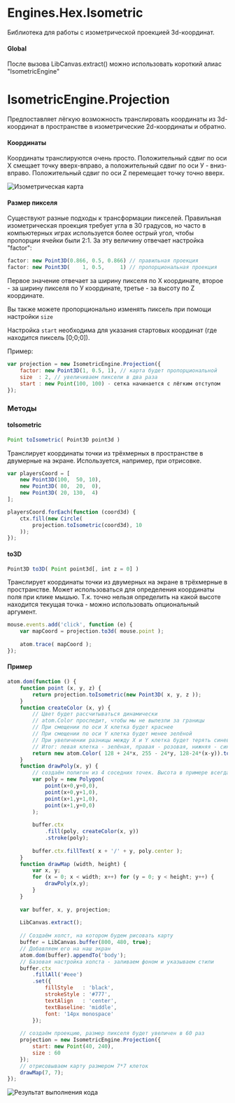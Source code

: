 Engines.Hex.Isometric
=====================

Библиотека для работы с изометрической проекцией 3d-координат.

#### Global

После вызова LibCanvas.extract() можно использовать короткий алиас "IsometricEngine"

IsometricEngine.Projection
==========================

Предпоставляет лёгкую возможность транслировать координаты из 3d-координат в пространстве в изометрические 2d-координаты и обратно.

#### Координаты

Координаты транслируются очень просто. Положительный сдвиг по оси Х смещает точку вверх-вправо, а положительный сдвиг по оси У - вниз-вправо. Положительный сдвиг по оси Z перемещает точку точно вверх.

![Изометрическая карта](/theshock/libcanvas/raw/declare/Docs/Ru/Engines/Isometric/iso.png)

#### Размер пикселя

Существуют разные подходы к трансформации пикселей. Правильная изометрическая проекция требует угла в 30 градусов, но часто в компьютерных играх используется более острый угол, чтобы пропорции ячейки были 2:1. За эту величину отвечает настройка "factor":

```js
factor: new Point3D(0.866, 0.5, 0.866) // правильная проекция
factor: new Point3D(    1, 0.5,     1) // пропорциональная проекция
```

Первое значение отвечает за ширину пикселя по Х координате, второе - за ширину пикселя по У координате, третье - за высоту по Z координате.

Вы также можете пропорционально изменять пиксель при помощи настройки `size`

Настройка `start` необходима для указания стартовых координат (где находится пиксель [0;0;0]).

Пример:

```js
var projection = new IsometricEngine.Projection({
	factor: new Point3D(1, 0.5, 1), // карта будет пропорциональной
	size  : 2, // увеличиваем пиксели в два раза
	start : new Point(100, 100) - сетка начинается с лёгким отступом
});
```

### Методы

#### toIsometric

```js
Point toIsometric( Point3D point3d )
```

Транслирует координаты точки из трёхмерных в пространстве в двумерные на экране. Используется, например, при отрисовке.

```js
var playersCoord = [
	new Point3D(100,  50, 10),
	new Point3D( 80,  20,  0),
	new Point3D( 20, 130,  4)
];

playersCoord.forEach(function (coord3d) {
	ctx.fill(new Circle(
		projection.toIsometric(coord3d), 10
	));
});
```

#### to3D

```js
Point3D to3D( Point point3d[, int z = 0] )
```

Транслирует координаты точки из двумерных на экране в трёхмерные в пространстве. Может использоваться для определения координаты поля при клике мышью. Т.к. точно нельзя определить на какой высоте находится текущая точка - можно использовать опциональный аргумент.

```js
mouse.events.add('click', function (e) {
	var mapCoord = projection.to3d( mouse.point );
	
	atom.trace( mapCoord );
});
```

#### Пример

```js
atom.dom(function () {
	function point (x, y, z) {
		return projection.toIsometric(new Point3D( x, y, z ));
	}
	function createColor (x, y) {
		// Цвет будет рассчитываться динамически
		// atom.Color проследит, чтобы мы не вылезли за границы
		// При смещении по оси Х клетка будет краснее
		// При смещении по оси Y клетка будет менее зелёной
		// При увеличении разницы между X и Y клетка будет терять синеву
		// Итог: левая клетка - зелёная, правая - розовая, нижняя - синяя, верхняя - жёлтая
		return new atom.Color( 128 + 24*x, 255 - 24*y, 128-24*(x-y)).toString();
	}
	function drawPoly(x, y) {
		// создаём полигон из 4 соседних точек. Высота в примере всегда равна нулю
		var poly = new Polygon(
			point(x+0,y+0,0),
			point(x+0,y+1,0),
			point(x+1,y+1,0),
			point(x+1,y+0,0)
		);
	
		buffer.ctx
			.fill(poly, createColor(x, y))
			.stroke(poly);
		
		buffer.ctx.fillText( x + '/' + y, poly.center );
	}
	function drawMap (width, height) {
		var x, y;
		for (x = 0; x < width; x++) for (y = 0; y < height; y++) {
			drawPoly(x,y);
		}
	}
	
	var buffer, x, y, projection;
	
	LibCanvas.extract();
	
	// Создаём холст, на котором будем рисовать карту
	buffer = LibCanvas.buffer(800, 480, true);
	// Добавляем его на наш экран
	atom.dom(buffer).appendTo('body');
	// Базовая настройка холста - заливаем фоном и указываем стили 
	buffer.ctx
		.fillAll('#eee')
		.set({
			fillStyle   : 'black',
			strokeStyle : '#777',
			textAlign   : 'center',
			textBaseline: 'middle',
			font: '14px monospace'
		});
	
	// создаём проекцию, размер пикселя будет увеличен в 60 раз
	projection = new IsometricEngine.Projection({
		start: new Point(40, 240),
		size : 60
	});
	// отрисовываем карту размером 7*7 клеток
	drawMap(7, 7);
});
```

![Результат выполнения кода](/theshock/libcanvas/raw/declare/Docs/Ru/Engines/Isometric/iso-result.png)
